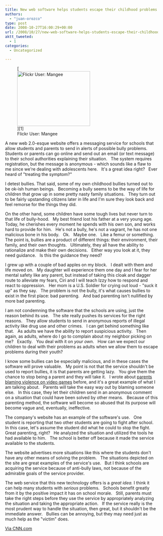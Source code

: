 ```yaml
---
title: New web software helps students escape their childhood problems.
authors: 
  - "juan-orozco"
type: post
date: 2008-10-27T16:00:29+00:00
url: /2008/10/27/new-web-software-helps-students-escape-their-childhood-problems/
aktt_tweeted:
  - 1
categories:
  - Uncategorized

---
```

<figure style="width: 240px" class="wp-caption alignleft">[<img title="The Bullies Are Warming Up" src="https://i1.wp.com/farm1.static.flickr.com/74/200168854_23f87a741d_m.jpg?resize=240%2C180" alt="Flickr User: Mangee" width="240" height="180" data-recalc-dims="1" />][1]<figcaption class="wp-caption-text">Flickr User: Mangee</figcaption></figure>

A new web 2.0-esque website offers a messaging service for schools that allow students and parents to send in alerts of possible bully problems.   Students or parents can go online and send out an email (or text message) to their school authorities explaining their situation.   The system requires registration, but the message is anonymous - which sounds like a flaw to me since we're dealing with adolescents here.   It's a great idea right?   Ever heard of "treating the symptom?"

I detest bullies. That said, some of my own childhood bullies turned out to be ok-ish human beings.   Becoming a bully seems to be the way of life for children that grow up in some pretty nasty family situations.   They turn out to be fairly upstanding citizens later in life and I'm sure they look back and feel remorse for the things they did.

On the other hand, some children have some tough lives but never turn to that life of bully-hood.   My best friend lost his father at a very young age.   Today, he cherishes every moment he spends with his own son, and works hard to provide for him.   He's not a bully, he's not a vagrant, he has not one malicious bone in his body.   Ok.   Maybe one.   Like a femur or something.   The point is, bullies are a product of different things: their environment, their family, and their own thoughts.   Ultimately, they all have the ability to rationalize and make their own decisions.   Either way you look at it, they need guidance.   Is this the guidance they need?<!--more-->

I grew up with a couple of bad apples on my block.   I dealt with them and life moved on.   My daughter will experience them one day and I fear for her mental safety like any parent, but instead of taking this cloak and dagger route to alleviate my fears, Ciri and I will teach Izzy how to respond and react to oppression.   Her mom is a U.S. Soldier for crying out loud - "suck it up" as they say.   The problem is not the bully, it's what causes bullies to exist in the first place: bad parenting.   And bad parenting isn't nullified by more bad parenting.

I am not condemning the software that the schools are using, just the reason behind its use.   The site really pushes its services for the right reasons.   They allow students to send in anonymous reports of illegal activity like drug use and other crimes.   I can get behind something like that.   As adults we have the ability to report suspicious activity.   Then again, as adults, where do I go to complain about my neighbor picking on me?   Exactly.   You deal with it on _your own_.   How can we expect our children to deal with their problems as adults when we allow them to escape problems during their youth?

I know some bullies can be especially malicious, and in these cases the software will prove valuable.   My point is not that the service shouldn't be used to report bullies, it is that parents are getting lazy.   You give them the chance to stop being a parent and they will take it.   I wrote about [parents blaming violence on video games][2] before, and it's a great example of what I am talking about.   Parents will take the easy way out by blaming someone else.   In this case, they let their children send in an anonymous comment on a situation that could have been solved by other means.   Because of this parenting method, the software will become so abused that its purpose will become vague and, eventually, ineffective.

The company's website has an example of the software's use.   One student is reporting that two other students are going to fight after school.   In this case, let's assume the student did what he could to stop the fight.   Great parenting, right?   He analyzed the situation and utilized the tools he had available to him.   The school is better off because it made the service available to the students.

The website advertises more situations like this where the students don't have any other means of solving the problem.   The situations depicted on the site are great examples of the service's use.   But I think schools are acquiring the service because of anti-bully laws, not because of the admirable goals of the service provider.

The web service that this new technology offers is a _great idea._ I think it can help many students with _serious_ problems.   Schools benefit greatly from it by the positive impact it has on school morale.   Still, parents must take the right steps before they use the service by appropriately analyzing the situation and taking the appropriate action.   If the service really is the most prudent way to handle the situation, then great, but it shouldn't be the immediate answer.   Bullies can be annoying, but they may need just as much help as the "victim" does.

 <a href="http://www.cnn.com/2008/TECH/10/14/bullies.internet.ap/index.html" target="_blank" rel="noopener noreferrer">Via CNN.com</a>

 [1]: http://www.flickr.com/photos/mangee/200168854/
 [2]: http://guamaso.com/2008/03/18/a-long-post-about-video-games